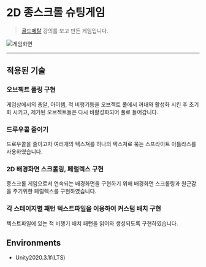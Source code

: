 # 2D 종스크롤 슈팅게임

> [골드메탈](https://www.youtube.com/watch?v=dnMVMBVpgYA) 강의를 보고 만든 게임입니다.

![게임화면](https://user-images.githubusercontent.com/67315288/118753414-e79bf280-b89f-11eb-9e06-7870d9b4f2dd.png)

---

## 적용된 기술

### 오브젝트 풀링 구현

게임상에서의 총알, 아이템, 적 비행기등을 오브젝트 풀에서 꺼내와 활성화 시킨 후 초기화 시키고, 제거된 오브젝트들은 다시 비활성화되어 풀로 들어갑니다.

### 드루우콜 줄이기

드로우콜을 줄이고자 여러개의 텍스쳐를 하나의 텍스쳐로 묶는 스프라이트 아틀라스를 사용하였습니다.

### 2D 배경화면 스크롤링, 페럴렉스 구현

종스크롤 게임으로서 연속되는 배경화면을 구현하기 위해 배경화면 스크롤링과 원근감을 주기위한 페럴렉스를 구현하였습니다.

### 각 스테이지별 패턴 텍스트파일을 이용하여 커스텀 배치 구현

텍스트파일에 있는 적 비행기 배치 패턴을 읽어와 생성되도록 구현하였습니다.

## Environments

- Unity2020.3.1f(LTS)
